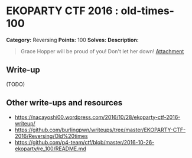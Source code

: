 # EKOPARTY CTF 2016 : old-times-100

**Category:** Reversing
**Points:** 100
**Solves:**
**Description:**

> Grace Hopper will be proud of you! Don't let her down!
> [Attachment](rev100.zip)

## Write-up

(TODO)

## Other write-ups and resources

* https://nacayoshi00.wordpress.com/2016/10/28/ekoparty-ctf-2016-writeup/
* https://github.com/burlingpwn/writeups/tree/master/EKOPARTY-CTF-2016/Reversing/Old%20times
* https://github.com/p4-team/ctf/blob/master/2016-10-26-ekoparty/re_100/README.md
